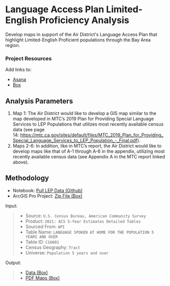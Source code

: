 # Language Access Plan Limited-English Proficiency Analysis

Develop maps in support of the Air District's Language Access Plan that highlight Limited-English Proficient populations through the Bay Area region. 

### Project Resources 

Add links to:
- [Asana](https://app.asana.com/0/304776046055605/1204416902830069/f)
- [Box](https://mtcdrive.box.com/s/07l3ww2yvlwgyugugrkv59p8uqbrm63x)

## Analysis Parameters

1. Map 1: The Air District would like to develop a GIS map similar to the map developed in MTC’s 2019 Plan for Providing Special Language Services to LEP Populations that utilizes most recently available census data (see page 14: https://mtc.ca.gov/sites/default/files/MTC_2019_Plan_for_Providing_Special_Language_Services_to_LEP_Population_-_Final.pdf). 
2. Maps 2-6: In addition, like in MTC’s report, the Air District would like to develop maps like that of A-1 through A-6 in the appendix, utilizing most recently available census data (see Appendix A in the MTC report linked above).

## Methodology

- Notebook: [Pull LEP Data (Github)](pull_lep_data_acs.ipynb)
- ArcGIS Pro Project: [Zip File (Box)](https://mtcdrive.box.com/s/6simjjunzpceeh5osibm179x8lie5yo6)

Input:
> - Source: `U.S. Census Bureau, American Community Survey`
> - Product: `2021: ACS 5-Year Estimates Detailed Tables`
> - Sourced From: `API`
> - Table Name: `LANGUAGE SPOKEN AT HOME FOR THE POPULATION 5 YEARS AND OVER`
> - Table ID: `C16001`
> - Census Geography: `Tract`
> - Universe: `Population 5 years and over`
> 
Output: 
> - [Data (Box)](https://mtcdrive.box.com/s/t18hixjmevjpncfs3fqspdxpfg8pmun8)
> - [PDF Maps (Box)](https://mtcdrive.box.com/s/7znbkr7ivrt8mcjfrfv0flxq82t7u7as)



